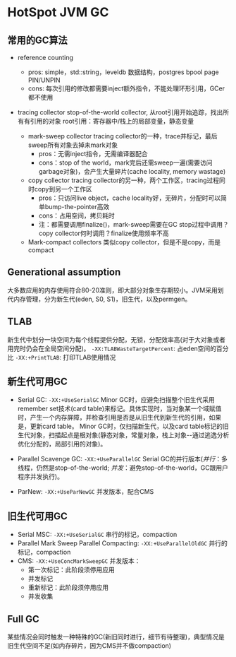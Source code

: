 ﻿HotSpot JVM GC
=========

常用的GC算法
---------------
* reference counting
  * pros: simple，std::string，leveldb 数据结构，postgres bpool page PIN/UNPIN
  * cons: 每次引用的修改都需要inject额外指令，不能处理环形引用，GCer都不使用

* tracing collector
  stop-of-the-world collector, 从root引用开始追踪，找出所有有引用的对象
  root引用：寄存器中/栈上的局部变量，静态变量  
  * mark-sweep collector
    tracing collector的一种，trace并标记，最后sweep所有对象去掉未mark对象
      * pros：无需inject指令，无需编译器配合
      * cons：stop of the world，mark完后还需sweep一遍(需要访问garbage对象)，会产生大量碎片(cache locality, memory wastage)
  * copy collector
    tracing collector的另一种，两个工作区，tracing过程同时copy到另一个工作区
      * pros：只访问live object，cache locality好，无碎片，分配时可以简单bump-the-pointer高效
      * cons：占用空间，拷贝耗时
      * 注：都需要调用finalize()，mark-sweep需要在GC stop过程中调用？copy collector何时调用？finalize使用频率不高
  * Mark-compact collectors
     类似copy collector，但是不是copy，而是compact

Generational assumption
----------------------------
大多数应用的内存使用符合80-20准则，即大部分对象生存期较小。JVM采用划代内存管理，分为新生代(eden, S0, S1)，旧生代，以及permgen。

TLAB
-----------------
新生代中划分一块空间为每个线程提供分配，无锁，分配效率高(对于大对象或者用完时仍会在全局空间分配)。
`-XX:TLABWasteTargetPercent`: 占eden空间的百分比
`-XX:+PrintTLAB`: 打印TLAB使用情况

新生代可用GC
-----------------
* Serial GC: `-XX:+UseSerialGC`
  Minor GC时，应避免扫描整个旧生代采用remember set技术(card table)来标记。具体实现时，当对象某一个域赋值时，产生一个内存屏障，并检查引用是否是从旧生代到新生代的引用，如果是，更新card table。
  Minor GC时，仅扫描新生代，以及card table标记的旧生代对象，扫描起点是根对象(静态对象，常量对象，栈上对象--通过逃逸分析优化分配的，局部引用的对象)。

* Parallel Scavenge GC: `-XX:+UseParallelGC`
  Serial GC的并行版本(*并行*：多线程，仍然是stop-of-the-world; *并发*：避免stop-of-the-world，GC跟用户程序并发执行)。

* ParNew: `-XX:+UseParNewGC`
  并发版本，配合CMS

旧生代可用GC
-----------------
* Serial MSC: `-XX:+UseSerialGC`
  串行的标记，compaction
* Parallel Mark Sweep Parallel Compacting: `-XX:+UseParallelOldGC`
  并行的标记，compaction
* CMS: `-XX:+UseConcMarkSweepGC`
  并发版本：
    * 第一次标记：此阶段须停用应用
    * 并发标记
    * 重新标记：此阶段须停用应用
    * 并发收集

Full GC
--------------
某些情况会同时触发一种特殊的GC(新旧同时进行，细节有待整理)，典型情况是旧生代空间不足(如内存碎片，因为CMS并不做compaction)


